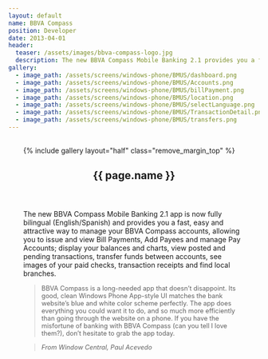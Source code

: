 ```yaml
---
layout: default
name: BBVA Compass
position: Developer
date: 2013-04-01
header:
  teaser: /assets/images/bbva-compass-logo.jpg
  description: The new BBVA Compass Mobile Banking 2.1 provides you a fast, easy and attractive way to manage your BBVA Compass accounts.
gallery:
  - image_path: /assets/screens/windows-phone/BMUS/dashboard.png
  - image_path: /assets/screens/windows-phone/BMUS/Accounts.png
  - image_path: /assets/screens/windows-phone/BMUS/billPayment.png
  - image_path: /assets/screens/windows-phone/BMUS/location.png
  - image_path: /assets/screens/windows-phone/BMUS/selectLanguage.png
  - image_path: /assets/screens/windows-phone/BMUS/TransactionDetail.png
  - image_path: /assets/screens/windows-phone/BMUS/transfers.png
---
```


<div id="main" role="main">    
    <!-- <article class="page" itemscope itemtype="https://schema.org/CreativeWork"> -->
      <meta itemprop="headline" content="{{ page.name }}"/>
      <meta itemprop="description" content="{{ page.header.description }}"/>
      <div class="page__inner-wrap" style="margin: 30px;">
      <div class="project-container left">
        <section class="page__content" itemprop="text">
             {% include gallery layout="half" class="remove_margin_top" %}
         </section>
      </div>
      <div class="project-container right">        
        <section class="page__content" itemprop="text">
        <header>
          <h1 id="page-title" class="page__title" itemprop="headline">{{ page.name }}</h1>
        </header>
            <p>The new BBVA Compass Mobile Banking 2.1 app is now fully bilingual (English/Spanish) and provides you a fast, easy and attractive way to manage your BBVA Compass accounts, allowing you to issue and view Bill Payments, Add Payees and manage Pay Accounts; display your balances and charts, view posted and pending transactions, transfer funds between accounts, see images of your paid checks, transaction receipts and find local branches.</p>
        </section>         
        <section class="page__content" itemprop="text" style="font-size: 0.8rem;">
              <blockquote>
                <p>BBVA Compass is a long-needed app that doesn’t disappoint. Its good, clean Windows Phone App-style UI matches the bank website’s blue and white color scheme perfectly. The app does everything you could want it to do, and so much more efficiently than going through the website on a phone. If you have the misfortune of banking with BBVA Compass (can you tell I love them?), don’t hesitate to grab the app today.</p>
              </blockquote>
              <blockquote>
                <p><cite>From Window Central, Paul Acevedo</cite></p>
              </blockquote>
         </section>
         </div>
       </div>
    <!-- </article> -->
</div>